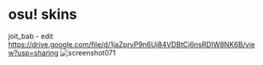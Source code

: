 # osu! skins
joit_bab - edit
https://drive.google.com/file/d/1jaZprvP9n6Uj84VDBtCi6nsRDIW8NK6B/view?usp=sharing
![screenshot071](https://user-images.githubusercontent.com/76111977/148690492-7d559bd8-67dc-4311-8c38-59672bfbde55.png)


